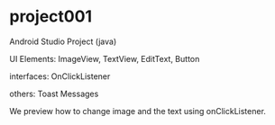 # project001
Android Studio Project (java)

UI Elements: ImageView, TextView, EditText, Button

interfaces: OnClickListener

others: Toast Messages

We preview how to change image and the text using onClickListener.
